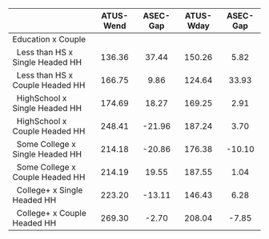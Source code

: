 
|                      |    ATUS-Wend |     ASEC-Gap |    ATUS-Wday |     ASEC-Gap |
| -------------------- | :----------: | :----------: | :----------: | :----------: |
| Education x Couple   |              |              |              |              |
| &nbsp;&nbsp;Less than HS x Single Headed HH |       136.36 |        37.44 |       150.26 |         5.82 |
| &nbsp;&nbsp;Less than HS x Couple Headed HH |       166.75 |         9.86 |       124.64 |        33.93 |
| &nbsp;&nbsp;HighSchool x Single Headed HH |       174.69 |        18.27 |       169.25 |         2.91 |
| &nbsp;&nbsp;HighSchool x Couple Headed HH |       248.41 |       -21.96 |       187.24 |         3.70 |
| &nbsp;&nbsp;Some College x Single Headed HH |       214.18 |       -20.86 |       176.38 |       -10.10 |
| &nbsp;&nbsp;Some College x Couple Headed HH |       214.19 |        19.55 |       187.55 |         1.04 |
| &nbsp;&nbsp;College+ x Single Headed HH |       223.20 |       -13.11 |       146.43 |         6.28 |
| &nbsp;&nbsp;College+ x Couple Headed HH |       269.30 |        -2.70 |       208.04 |        -7.85 |


